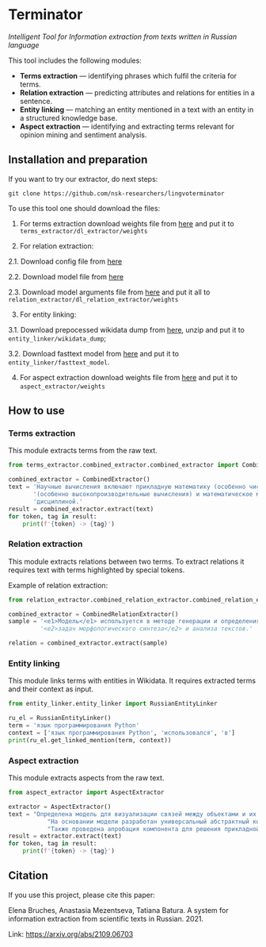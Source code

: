 # Terminator
_Intelligent Tool for Information extraction from texts written in Russian language_  
 
This tool includes the following modules:
* <strong>Terms extraction</strong> — identifying phrases which fulfil the criteria for terms. 
* <strong>Relation extraction</strong> — predicting attributes and relations for entities in a sentence. 
* <strong>Entity linking</strong> — matching an entity mentioned in a text with an entity in a structured knowledge base.
* <strong>Aspect extraction</strong> — identifying and extracting terms relevant for opinion mining and sentiment analysis.

## Installation and preparation

If you want to try our extractor, do next steps: 

`git clone https://github.com/nsk-researchers/lingvoterminator` 

To use this tool one should download the files:
1. For terms extraction download weights file from [here](https://drive.google.com/file/d/1ed4aCPPnP4Yvl5k_OmhB8eYgnSNlcM1n/view?usp=sharing) 
and put it to `terms_extractor/dl_extractor/weights`
 
2. For relation extraction: 
 
 2.1. Download config file from [here](https://drive.google.com/file/d/1JtD3-GAs58xqrKiquFtcSsrV42DeGE0r/view?usp=sharing)
 
 2.2. Download model file from [here](https://drive.google.com/file/d/1ksg-ZXDa8Fd10w3wPNxU8j-bk8B2YhTb/view?usp=sharing)
 
 2.3. Download model arguments file from [here](https://drive.google.com/file/d/1IvCCwj7-68MFx71bFX9kkUm_A1RQzxs-/view?usp=sharing) and put it all to `relation_extractor/dl_relation_extractor/weights`

3. For entity linking:  

 3.1. Download prepocessed wikidata dump from [here](https://drive.google.com/file/d/1cSWLrbpq3f4PtRkAgIKiw_UNhshTgQOx/view?usp=sharing),
  unzip and put it to `entity_linker/wikidata_dump`;  
 
 3.2. Download fasttext model from [here](http://files.deeppavlov.ai/embeddings/ft_native_300_ru_wiki_lenta_remstopwords/ft_native_300_ru_wiki_lenta_remstopwords.bin)
 and put it to `entity_linker/fasttext_model`.

4. For aspect extraction download weights file from [here](https://drive.google.com/file/d/1uHjHWm4CC19TPCzVr1Jy-f_XAWr7hyA6/view?usp=sharing)
and put it to `aspect_extractor/weights`
## How to use

### Terms extraction

This module extracts terms from the raw text.
 
```python
from terms_extractor.combined_extractor.combined_extractor import CombinedExtractor   

combined_extractor = CombinedExtractor()
text = 'Научные вычисления включают прикладную математику (особенно численный анализ), вычислительную технику ' \
       '(особенно высокопроизводительные вычисления) и математическое моделирование объектов изучаемых научной ' \
       'дисциплиной.'
result = combined_extractor.extract(text)
for token, tag in result:
    print(f'{token} -> {tag}')
```

### Relation extraction

This module extracts relations between two terms. 
To extract relations it requires text with terms highlighted by special tokens.

Example of relation extraction:

```python
from relation_extractor.combined_relation_extractor.combined_relation_extractor import CombinedRelationExtractor

combined_extractor = CombinedRelationExtractor()
sample = '<e1>Модель</e1> используется в методе генерации и определения форм слов для решения ' \ 
         '<e2>задач морфологического синтеза</e2> и анализа текстов.'

relation = combined_extractor.extract(sample)
```

### Entity linking

This module links terms with entities in Wikidata. 
It requires extracted terms and their context as input.  

```python
from entity_linker.entity_linker import RussianEntityLinker

ru_el = RussianEntityLinker()
term = 'язык программирования Python'
context = ['язык программирования Python', 'использовался', 'в']
print(ru_el.get_linked_mention(term, context))
```

### Aspect extraction

This module extracts aspects from the raw text. 

```python
from aspect_extractor import AspectExtractor  

extractor = AspectExtractor()
text = "Определена модель для визуализации связей между объектами и их атрибутами в различных процессах. " \
           "На основании модели разработан универсальный абстрактный компонент графического пользовательского интерфейса и приведены примеры его программной реализации. " \
           "Также проведена апробация компонента для решения прикладной задачи по извлечению информации из документов."
result = extractor.extract(text)
for token, tag in result:
    print(f'{token} -> {tag}')
```

## Citation 

If you use this project, please cite this paper:

Elena Bruches, Anastasia Mezentseva, Tatiana Batura. 
A system for information extraction from scientific texts in Russian. 2021.

Link: https://arxiv.org/abs/2109.06703  
 
